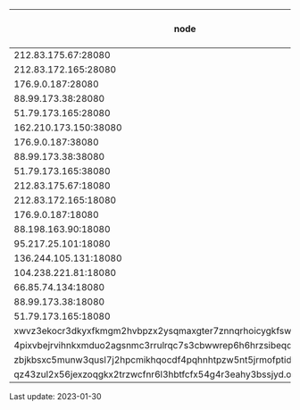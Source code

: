 | node  | status (daily check) |
|---|---|
|212.83.175.67:28080|😡😡😡|
|212.83.172.165:28080|😡😡😡|
|176.9.0.187:28080|🙂🙂🙂|
|88.99.173.38:28080|🙂🙂🙂|
|51.79.173.165:28080|🙂🙂🙂|
|162.210.173.150:38080|😡😡😡|
|176.9.0.187:38080|🙂🙂🙂|
|88.99.173.38:38080|🙂🙂🙂|
|51.79.173.165:38080|🙂🙂🙂|
|212.83.175.67:18080|😡😡😡|
|212.83.172.165:18080|😡😡😡|
|176.9.0.187:18080|🙂🙂🙂|
|88.198.163.90:18080|🙂🙂🙂|
|95.217.25.101:18080|😡😡😡|
|136.244.105.131:18080|😡😡😡|
|104.238.221.81:18080|😡😡😡|
|66.85.74.134:18080|🙂🙂🙂|
|88.99.173.38:18080|🙂🙂🙂|
|51.79.173.165:18080|🙂🙂🙂|
|xwvz3ekocr3dkyxfkmgm2hvbpzx2ysqmaxgter7znnqrhoicygkfswid.onion:18083|🙂🙂😡|
|4pixvbejrvihnkxmduo2agsnmc3rrulrqc7s3cbwwrep6h6hrzsibeqd.onion:18083|🙂🙂🙂|
|zbjkbsxc5munw3qusl7j2hpcmikhqocdf4pqhnhtpzw5nt5jrmofptid.onion:18083|😡🙂🙂|
|qz43zul2x56jexzoqgkx2trzwcfnr6l3hbtfcfx54g4r3eahy3bssjyd.onion:18083|😡😡🙂|

Last update: 2023-01-30


